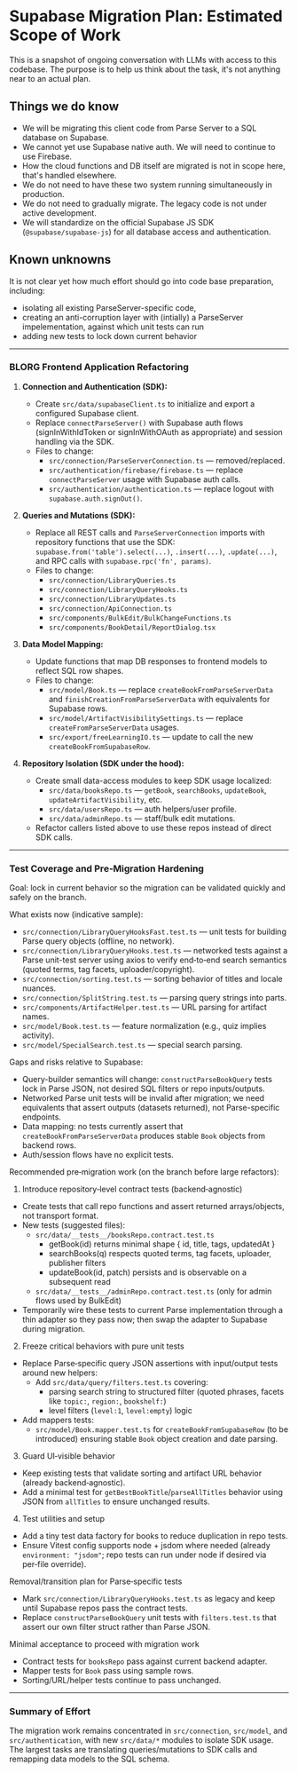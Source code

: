 # Supabase Migration Plan: Estimated Scope of Work

This is a snapshot of ongoing conversation with LLMs with access to this codebase. The purpose is to help us think about the task, it's not anything near to an actual plan.

## Things we do know

* We will be migrating this client code from Parse Server to a SQL database on Supabase.
* We cannot yet use Supabase native auth. We will need to continue to use Firebase.
* How the cloud functions and DB itself are migrated is not in scope here, that's handled elsewhere.
* We do not need to have these two system running simultaneously in production.
* We do not need to gradually migrate. The legacy code is not under active development.
* We will standardize on the official Supabase JS SDK (`@supabase/supabase-js`) for all database access and authentication.

## Known unknowns

It is not clear yet how much effort should go into code base preparation, including:
* isolating all existing ParseServer-specific code,
* creating an anti-corruption layer with (intially) a ParseServer impelementation, against which unit tests can run
* adding new tests to lock down current behavior

---

### BLORG Frontend Application Refactoring

1.  **Connection and Authentication (SDK):**
    -   Create `src/data/supabaseClient.ts` to initialize and export a configured Supabase client.
    -   Replace `connectParseServer()` with Supabase auth flows (signInWithIdToken or signInWithOAuth as appropriate) and session handling via the SDK.
    -   Files to change:
        -   `src/connection/ParseServerConnection.ts` — removed/replaced.
        -   `src/authentication/firebase/firebase.ts` — replace `connectParseServer` usage with Supabase auth calls.
        -   `src/authentication/authentication.ts` — replace logout with `supabase.auth.signOut()`.

2.  **Queries and Mutations (SDK):**
    -   Replace all REST calls and `ParseServerConnection` imports with repository functions that use the SDK: `supabase.from('table').select(...)`, `.insert(...)`, `.update(...)`, and RPC calls with `supabase.rpc('fn', params)`.
    -   Files to change:
        -   `src/connection/LibraryQueries.ts`
        -   `src/connection/LibraryQueryHooks.ts`
        -   `src/connection/LibraryUpdates.ts`
        -   `src/connection/ApiConnection.ts`
        -   `src/components/BulkEdit/BulkChangeFunctions.ts`
        -   `src/components/BookDetail/ReportDialog.tsx`

3.  **Data Model Mapping:**
    -   Update functions that map DB responses to frontend models to reflect SQL row shapes.
    -   Files to change:
        -   `src/model/Book.ts` — replace `createBookFromParseServerData` and `finishCreationFromParseServerData` with equivalents for Supabase rows.
        -   `src/model/ArtifactVisibilitySettings.ts` — replace `createFromParseServerData` usages.
        -   `src/export/freeLearningIO.ts` — update to call the new `createBookFromSupabaseRow`.

4.  **Repository Isolation (SDK under the hood):**
    -   Create small data-access modules to keep SDK usage localized:
        -   `src/data/booksRepo.ts` — `getBook`, `searchBooks`, `updateBook`, `updateArtifactVisibility`, etc.
        -   `src/data/usersRepo.ts` — auth helpers/user profile.
        -   `src/data/adminRepo.ts` — staff/bulk edit mutations.
    -   Refactor callers listed above to use these repos instead of direct SDK calls.

---


### Test Coverage and Pre‑Migration Hardening

Goal: lock in current behavior so the migration can be validated quickly and safely on the branch.

What exists now (indicative sample):
- `src/connection/LibraryQueryHooksFast.test.ts` — unit tests for building Parse query objects (offline, no network).
- `src/connection/LibraryQueryHooks.test.ts` — networked tests against a Parse unit-test server using axios to verify end‑to‑end search semantics (quoted terms, tag facets, uploader/copyright).
- `src/connection/sorting.test.ts` — sorting behavior of titles and locale nuances.
- `src/connection/SplitString.test.ts` — parsing query strings into parts.
- `src/components/ArtifactHelper.test.ts` — URL parsing for artifact names.
- `src/model/Book.test.ts` — feature normalization (e.g., quiz implies activity).
- `src/model/SpecialSearch.test.ts` — special search parsing.

Gaps and risks relative to Supabase:
- Query-builder semantics will change: `constructParseBookQuery` tests lock in Parse JSON, not desired SQL filters or repo inputs/outputs.
- Networked Parse unit tests will be invalid after migration; we need equivalents that assert outputs (datasets returned), not Parse-specific endpoints.
- Data mapping: no tests currently assert that `createBookFromParseServerData` produces stable `Book` objects from backend rows.
- Auth/session flows have no explicit tests.

Recommended pre‑migration work (on the branch before large refactors):
1) Introduce repository‑level contract tests (backend‑agnostic)
- Create tests that call repo functions and assert returned arrays/objects, not transport format.
- New tests (suggested files):
  - `src/data/__tests__/booksRepo.contract.test.ts`
    - getBook(id) returns minimal shape { id, title, tags, updatedAt }
    - searchBooks(q) respects quoted terms, tag facets, uploader, publisher filters
    - updateBook(id, patch) persists and is observable on a subsequent read
  - `src/data/__tests__/adminRepo.contract.test.ts` (only for admin flows used by BulkEdit)
- Temporarily wire these tests to current Parse implementation through a thin adapter so they pass now; then swap the adapter to Supabase during migration.

2) Freeze critical behaviors with pure unit tests
- Replace Parse‑specific query JSON assertions with input/output tests around new helpers:
  - Add `src/data/query/filters.test.ts` covering:
    - parsing search string to structured filter (quoted phrases, facets like `topic:`, `region:`, `bookshelf:`)
    - level filters (`level:1`, `level:empty`) logic
- Add mappers tests:
  - `src/model/Book.mapper.test.ts` for `createBookFromSupabaseRow` (to be introduced) ensuring stable `Book` object creation and date parsing.

3) Guard UI‑visible behavior
- Keep existing tests that validate sorting and artifact URL behavior (already backend‑agnostic).
- Add a minimal test for `getBestBookTitle`/`parseAllTitles` behavior using JSON from `allTitles` to ensure unchanged results.

4) Test utilities and setup
- Add a tiny test data factory for books to reduce duplication in repo tests.
- Ensure Vitest config supports node + jsdom where needed (already `environment: "jsdom"`; repo tests can run under node if desired via per‑file override).

Removal/transition plan for Parse‑specific tests
- Mark `src/connection/LibraryQueryHooks.test.ts` as legacy and keep until Supabase repos pass the contract tests.
- Replace `constructParseBookQuery` unit tests with `filters.test.ts` that assert our own filter struct rather than Parse JSON.

Minimal acceptance to proceed with migration work
- Contract tests for `booksRepo` pass against current backend adapter.
- Mapper tests for `Book` pass using sample rows.
- Sorting/URL/helper tests continue to pass unchanged.

---

### Summary of Effort

The migration work remains concentrated in `src/connection`, `src/model`, and `src/authentication`, with new `src/data/*` modules to isolate SDK usage. The largest tasks are translating queries/mutations to SDK calls and remapping data models to the SQL schema.
